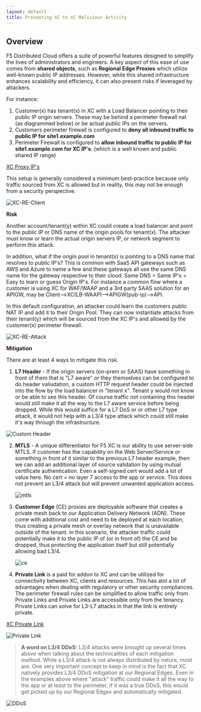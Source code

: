 ```yaml
---
layout: default
title: Preventing XC to XC Malicious Activity
---
```


## Overview

F5 Distributed Cloud offers a suite of powerful features designed to simplify the lives of administrators and engineers. A key aspect of this ease of use comes from **shared objects**, such as **Regional Edge Proxies** which utilize well-known public IP addresses. However, while this shared infrastructure enhances scalability and efficiency, it can also present risks if leveraged by attackers. 

For instance:

1. Customer(x) has tenant(x) in XC with a Load Balancer pointing to their public IP origin servers. These may be behind a perimeter firewall nat (as diagrammed below) or be actual public IPs on the servers. 
2. Customers perimeter firewall is configured to **deny all inbound traffic to public IP for site1.example.com**
3. Perimeter Firewall is configured to **allow inbound traffic to public IP for site1.example.com for XC IP's**. (which is a well known and public shared IP range) 

[XC Proxy IP's](https://docs.cloud.f5.com/docs-v2/platform/reference/network-cloud-ref)

This setup is generally considered a minimum best-practice because only traffic sourced from XC is allowed but in reality, this may not be enough from a security perspective. 

   ![XC-RE-Client](/xc-images/xc-re-client.png)


**Risk**

Another account/tenant(y) within XC could create a load balancer and point to the public IP or DNS name of the origin pools for tenant(x). The attacker must know or learn the actual origin servers IP, or network segment to perform this attack. 

In addition, what if the origin pool in tenant(x) is pointing to a DNS name that resolves to public IP's? This is common with SaaS API gateways such as AWS and Azure to name a few and these gateways all use the same DNS name for the gateway respective to their cloud. Same DNS = Same IP's = Easy to learn or guess Origin IP's. For instance a common flow where a customer is using XC for WAF/WAAP and a 3rd party SAAS solution for an APIGW, may be Client-->XC(LB-WAAP)-->APIGW(pub-ip)-->API. 

In this default configuration, an attacker could learn the customers public NAT IP and add it to their Origin Pool. They can now instantiate attacks from their tenant(y) which will be sourced from the XC IP's and allowed by the customer(x) perimeter firewall. 

  ![XC-RE-Attack](/xc-images/xc-re-attack.png)

**Mitigation**
 
There are at least 4 ways to mitigate this risk. 

 1. **L7 Header** - If the origin servers (on-prem or SAAS) have something in front of them that is "L7 aware" or they themselves can be configured to do header valiudation, a custom HTTP request header could be injected into the flow by the load balancer in "tenant x". Tenant y would not know or be able to see this header. Of course traffic not containing this header would still make it all the way to the L7 aware service before being dropped. While this would suffice for a L7 DoS or or other L7 type attack, it would not help with a L3/4 type attack which could still make it's way through the infrastructure.  
 
   ![Custom Header](/xc-images/header.png)
 

2. **MTLS** - A unique differentiator for F5 XC is our ability to use server-side MTLS. If customer has the capability on the Web Server/Service or something in front of it similar to the previous L7 header example, then we can add an additional layer of source validation by using mutual certificate authentication. Even a self-signed cert would add a lot of value here. No cert = no layer 7 access to the app or service. This does not prevent an L3/4 attack but will prevent unwanted application access. 

   ![mtls](/xc-images/mtls.png)

3. **Customer Edge** (CE) proxies are deployable software that creates a private mesh back to our Application Delivery Network (ADN). These come with additional cost and need to be deployed at each location, thus creating a private mesh or overlay network that is unavailable outside of the tenant. in this scenario, the attacker traffic could potentially make it to the public IP of (or in front of) the CE and be dropped, thus protecting the application itself but still potentially allowing bad L3/4. 


   ![ce](/xc-images/ce.png)


4. **Private Link** is a paid for addon to XC and can be utilized for connectivity between XC, clients and resources.  This has alot a lot of advantages when dealing with regulatory or other security compliances. 
The perimeter firewall rules can be simplified to allow traffic only from Private Links and Private Links are accessible only from the tenancy. Private Links can solve for L3-L7 attacks in that the link is entirely private. 

[XC Private Link](https://www.f5.com/pdf/solution-profiles/introducing-f5-distributed-cloud-private-link-solution-overview.pdf)

   ![Private Link](/xc-images/private-l.png)

  
> **A word on L3/4 DDoS:** L3/4 attacks were brought up several times above when talking about the technicalities of each mitigation method. While a L3/4 attack is not always distributed by nature, most are. One very important concept to keep in mind is the fact that XC natively provides L3/4 DDoS mitigation at our Regional Edges. Even in the examples above where "attack" traffic could make it all the way to the app or at least to the perimeter, if it was a true DDoS, this would get picked up by our Regional Edges and automatically mitigated. 

   ![DDoS](/xc-images/ddos.png)

   